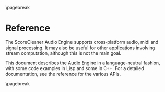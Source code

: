 
\pagebreak

Reference
========

The ScoreCleaner Audio Engine supports cross-platform audio, midi and signal processing. It
may also be useful for other applications involving stream computation, although this is not
the main goal.

This document describes the Audio Engine in a language-neutral fashion, with some code examples
in Lisp and some in C++. For a detailed documentation, see the reference for the various APIs.

\pagebreak

